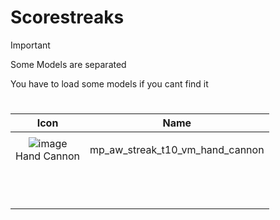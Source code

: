 # Scorestreaks

> [!IMPORTANT]
> Some Models are separated 
>
> You have to load some models if you cant find it 
>



# 

| Icon | Name |
| :--: | :--: | 
| | | | | 
![image](https://github.com/user-attachments/assets/969dffc2-361e-42b8-b641-0d52abc47416)<br> Hand Cannon | mp_aw_streak_t10_vm_hand_cannon  | 
| | | | |
<br> |  | 
| | | | | 
<br> |  | 
| | | | | 










